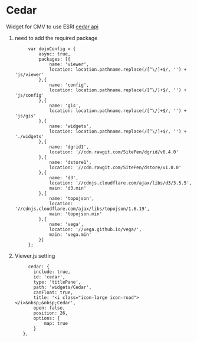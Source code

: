 # Cedar
Widget for CMV to use ESRI <a href="https://github.com/Esri/cedar"> cedar api </a>

1. need to add the required package

            var dojoConfig = {
                async: true,
                packages: [{
                    name: 'viewer',
                    location: location.pathname.replace(/[^\/]+$/, '') + 'js/viewer'
                },{
                    name: 'config',
                    location: location.pathname.replace(/[^\/]+$/, '') + 'js/config'
                },{
                    name: 'gis',
                    location: location.pathname.replace(/[^\/]+$/, '') + 'js/gis'
                },{
                    name: 'widgets',
                    location: location.pathname.replace(/[^\/]+$/, '') + './widgets'
                },{
                    name: 'dgrid1',
                    location: '//cdn.rawgit.com/SitePen/dgrid/v0.4.0'
                },{
                    name: 'dstore1',
                    location: '//cdn.rawgit.com/SitePen/dstore/v1.0.0'
                },{
                    name: 'd3',
                    location: '//cdnjs.cloudflare.com/ajax/libs/d3/3.5.5',
                    main: 'd3.min'
                },{
                    name: 'topojson',
                    location: '//cdnjs.cloudflare.com/ajax/libs/topojson/1.6.19',
                    main: 'topojson.min'
                },{
                    name: 'vega',
                    location: '//vega.github.io/vega/',
                    main: 'vega.min'
                }]
            };
            
  2. Viewer.js setting
  
              cedar: {
                include: true,
                id: 'cedar',
                type: 'titlePane',
                path: 'widgets/Cedar',
                canFloat: true,
                title: '<i class="icon-large icon-road"></i>&nbsp;&nbsp;Cedar',
                open: false,
                position: 26,
                options: {
                    map: true
                }
            },
